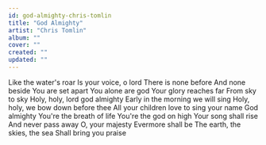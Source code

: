 ```yaml
---
id: god-almighty-chris-tomlin
title: "God Almighty"
artist: "Chris Tomlin"
album: ""
cover: ""
created: ""
updated: ""
---
```


Like the water's roar
Is your voice, o lord
There is none before
And none beside
You are set apart
You alone are god
Your glory reaches far
From sky to sky
Holy, holy, lord god almighty
Early in the morning we will sing
Holy, holy, we bow down before thee
All your children love to sing your name
God almighty
You're the breath of life
You're the god on high
Your song shall rise
And never pass away
O, your majesty
Evermore shall be
The earth, the skies, the sea
Shall bring you praise